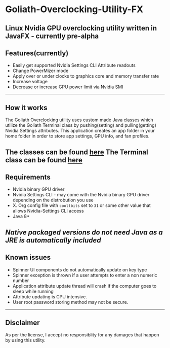 # Goliath-Overclocking-Utility-FX
Linux Nvidia GPU overclocking utility written in JavaFX - currently pre-alpha
---
## Features(currently)
* Easily get supported Nvidia Settings CLI Attribute readouts
* Change PowerMizer mode
* Apply over or under clocks to graphics core and memory transfer rate
* Increase voltage
* Decrease or increase GPU power limit via Nvidia SMI
---
## How it works
The Goliath Overclocking utility uses custom made Java classes which utilize the Goliath Terminal class by pushing(setting) and pulling(getting) Nvidia Settings attributes.
This application creates an app folder in your home folder in order to store app settings, GPU info, and fan profiles.

The classes can be found [here](https://github.com/BlueGoliath/GoliathOCBackend)
The Terminal class can be found [here](https://github.com/BlueGoliath/Goliath-Terminal)
---
## Requirements
* Nvidia binary GPU driver
* Nvidia Settings CLI - may come with the Nvidia binary GPU driver depending on the distrobution you use
* X. Org config file with `cooltbits` set to `31` or some other value that allows Nvidia-Settings CLI access
* Java 8*

*Native packaged versions do not need Java as a JRE is automatically included*
---
## Known issues
* Spinner UI components do not automatically update on key type
* Spinner exception is thrown if a user attempts to enter a non numeric number
* Application attribute update thread will crash if the computer goes to sleep while running
* Attribute updating is CPU intensive.
* User root password storing method may not be secure.
---
## Disclaimer

As per the license, I accept no responsiblity for any damages that happen by using this utility.

